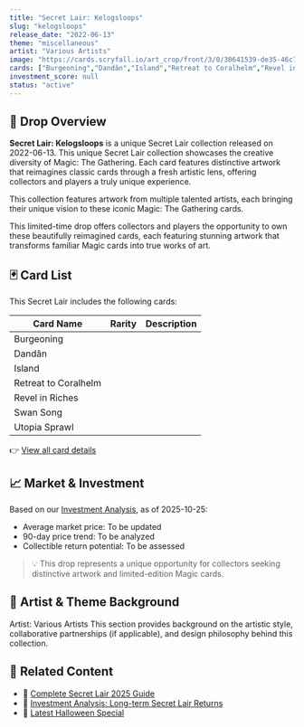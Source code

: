 ```yaml
---
title: "Secret Lair: Kelogsloops"
slug: "kelogsloops"
release_date: "2022-06-13"
theme: "miscellaneous"
artist: "Various Artists"
image: "https://cards.scryfall.io/art_crop/front/3/0/30641539-de35-46c7-99ab-e4478afe064c.jpg?1682712727"
cards: ["Burgeoning","Dandân","Island","Retreat to Coralhelm","Revel in Riches","Swan Song","Utopia Sprawl"]
investment_score: null
status: "active"
---
```


## 💠 Drop Overview
**Secret Lair: Kelogsloops** is a unique Secret Lair collection released on 2022-06-13. This unique Secret Lair collection showcases the creative diversity of Magic: The Gathering. Each card features distinctive artwork that reimagines classic cards through a fresh artistic lens, offering collectors and players a truly unique experience.

This collection features artwork from multiple talented artists, each bringing their unique vision to these iconic Magic: The Gathering cards.

This limited-time drop offers collectors and players the opportunity to own these beautifully reimagined cards, each featuring stunning artwork that transforms familiar Magic cards into true works of art.

## 🃏 Card List
This Secret Lair includes the following cards:

| Card Name | Rarity | Description |
|-----------|---------|-------------|
| Burgeoning |  |  |
| Dandân |  |  |
| Island |  |  |
| Retreat to Coralhelm |  |  |
| Revel in Riches |  |  |
| Swan Song |  |  |
| Utopia Sprawl |  |  |

👉 [View all card details](/cards?drop=kelogsloops)

## 📈 Market & Investment
Based on our [Investment Analysis](/investment/kelogsloops), as of 2025-10-25:
- Average market price: To be updated
- 90-day price trend: To be analyzed
- Collectible return potential: To be assessed

> 💡 This drop represents a unique opportunity for collectors seeking distinctive artwork and limited-edition Magic cards.

## 🎨 Artist & Theme Background
Artist: Various Artists
This section provides background on the artistic style, collaborative partnerships (if applicable), and design philosophy behind this collection.

## 🔗 Related Content
- 📰 [Complete Secret Lair 2025 Guide](/news/secret-lair-2025-complete-guide)
- 💼 [Investment Analysis: Long-term Secret Lair Returns](/investment)
- 🎃 [Latest Halloween Special](/drops/secret-scare-superdrop-2025)